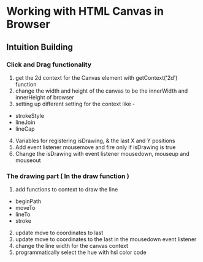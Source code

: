 # Working with HTML Canvas in Browser

## Intuition Building 

### Click and Drag functionality
1. get the 2d context for the Canvas element with getContext('2d') function
2. change the width and height of the canvas to be the innerWidth and innerHeight of browser
3. setting up different setting for the context like -
 - strokeStyle
 - lineJoin
 - lineCap
4. Variables for registering isDrawing, & the last X and Y positions
5. Add event listener mousemove and fire only if isDrawing is true
6. Change the isDrawing with event listener mousedown, mouseup and mouseout

### The drawing part ( In the draw function )
1. add functions to context to draw the line 
 - beginPath
 - moveTo
 - lineTo
 - stroke
2. update move to coordinates to last
3. update move to coordinates to the last in the mousedown event listener
4. change the line width for the canvas context
5. programmatically select the hue with hsl color code